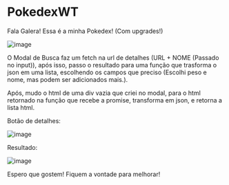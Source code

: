 # PokedexWT
Fala Galera! 
Essa é a minha Pokedex! (Com upgrades!)

![image](https://github.com/WelberthTito/PokedexWT/assets/79732468/7e2447b0-7d5c-4277-a210-5c4a639cadba)



O Modal de Busca faz um fetch na url de detalhes (URL + NOME (Passado no input)), após isso, passo o resultado para uma função que trasforma o json em uma lista, escolhendo os campos que preciso (Escolhi peso e nome, mas podem ser adicionados mais.).

Após, mudo o html de uma div vazia que criei no modal, para o html retornado na função que recebe a promise, transforma em json, e retorna a lista html.


Botão de detalhes:

![image](https://github.com/WelberthTito/PokedexWT/assets/79732468/b8841e52-ced4-45ec-a303-df69f6023a2c)


Resultado:

![image](https://github.com/WelberthTito/PokedexWT/assets/79732468/e0c8c4cf-28bd-4f60-9fc9-71b5b11aa322)




Espero que gostem! 
Fiquem a vontade para melhorar! 
